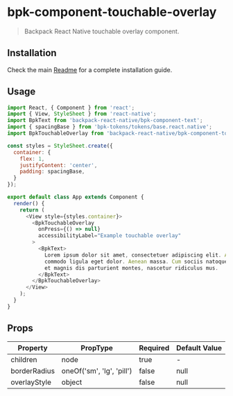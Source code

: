 # bpk-component-touchable-overlay

> Backpack React Native touchable overlay component.

## Installation

Check the main [Readme](https://github.com/skyscanner/backpack-react-native#usage) for a complete installation guide.

## Usage

```js
import React, { Component } from 'react';
import { View, StyleSheet } from 'react-native';
import BpkText from 'backpack-react-native/bpk-component-text';
import { spacingBase } from 'bpk-tokens/tokens/base.react.native';
import BpkTouchableOverlay from 'backpack-react-native/bpk-component-touchable-overlay';

const styles = StyleSheet.create({
  container: {
    flex: 1,
    justifyContent: 'center',
    padding: spacingBase,
  }
});

export default class App extends Component {
  render() {
    return (
      <View style={styles.container}>
        <BpkTouchableOverlay
          onPress={() => null}
          accessibilityLabel="Example touchable overlay"
        >
          <BpkText>
            Lorem ipsum dolor sit amet, consectetuer adipiscing elit. Aenean
            commodo ligula eget dolor. Aenean massa. Cum sociis natoque penatibus
            et magnis dis parturient montes, nascetur ridiculus mus.
          </BpkText>
        </BpkTouchableOverlay>
      </View>
    );
  }
}
```

## Props

| Property     | PropType                  | Required | Default Value |
| ------------ | ------------------------- | -------- | ------------- |
| children     | node                      | true     | -             |
| borderRadius | oneOf('sm', 'lg', 'pill') | false    | null          |
| overlayStyle | object                    | false    | null          |
